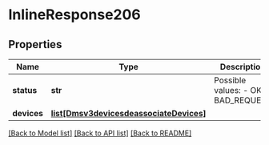 # InlineResponse206

## Properties
Name | Type | Description | Notes
------------ | ------------- | ------------- | -------------
**status** | **str** | Possible values: - OK - BAD_REQUEST | [optional] 
**devices** | [**list[Dmsv3devicesdeassociateDevices]**](Dmsv3devicesdeassociateDevices.md) |  | [optional] 

[[Back to Model list]](../README.md#documentation-for-models) [[Back to API list]](../README.md#documentation-for-api-endpoints) [[Back to README]](../README.md)


